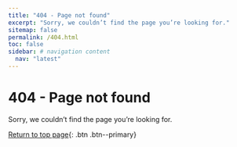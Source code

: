 ```yaml
---
title: "404 - Page not found"
excerpt: "Sorry, we couldn’t find the page you’re looking for."
sitemap: false
permalink: /404.html
toc: false
sidebar: # navigation content
  nav: "latest"
---
```


# 404 - Page not found

Sorry, we couldn’t find the page you’re looking for.

[Return to top page](/){: .btn .btn--primary}
